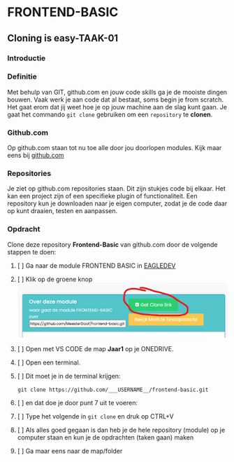 # FRONTEND-BASIC

## Cloning is easy-TAAK-01

### Introductie

### Definitie

Met behulp van GIT, github.com en jouw code skills ga je de mooiste dingen bouwen. Vaak werk je aan code dat al bestaat, soms begin je from scratch. Het gaat erom dat jij weet hoe je op jouw machine aan de slag kunt gaan. Je gaat het commando `git clone` gebruiken om een `repository` te __clonen__.

### Github.com

Op github.com staan tot nu toe alle door jou doorlopen modules. Kijk maar eens bij [github.com](https://github.com)

### Repositories

Je ziet op github.com repositories staan. Dit zijn stukjes code bij elkaar. Het kan een project zijn of een specifieke plugin of functionaliteit.
Een repository kun je downloaden naar je eigen computer, zodat je de code daar op kunt draaien, testen en aanpassen.

### Opdracht

Clone deze repository __Frontend-Basic__ van github.com door de volgende stappen te doen:

1. [ ] Ga naar de module FRONTEND BASIC in [EAGLEDEV](https://eagledev.nl)
2. [ ] Klik op de groene knop ![Groene knop](images/clone.png)
3. [ ] Open met VS CODE de map __Jaar1__ op je ONEDRIVE.
4. [ ] Open een terminal.
5. [ ] Dit moet je in de terminal krijgen:

    ```terminal
    git clone https://github.com/___USERNAME__/frontend-basic.git
    ```

6. [ ] en dat doe je door punt 7 uit te voeren:
7. [ ] Type het volgende in `git clone` en druk op CTRL+V
8. [ ] Als alles goed gegaan is dan heb je de hele repository (module) op je computer staan en kun je de opdrachten (taken gaan) maken
9. [ ] Ga maar eens naar de map/folder


<!--- ------------ DIT COMMENTAAR LATEN STAAN AUB ------------
------------------ ------------------------------ ------------
------------------ eagle ref:27134510
------------------ ------------------------------ ------------
------------------ DIT COMMENTAAR LATEN STAAN AUB -------- -->